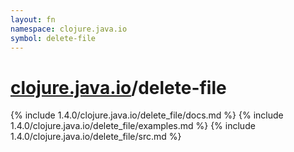 ```yaml
---
layout: fn
namespace: clojure.java.io
symbol: delete-file
---
```


# [clojure.java.io](../)/delete-file

{% include 1.4.0/clojure.java.io/delete_file/docs.md %}
{% include 1.4.0/clojure.java.io/delete_file/examples.md %}
{% include 1.4.0/clojure.java.io/delete_file/src.md %}

